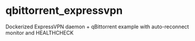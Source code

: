 # qbittorrent_expressvpn
Dockerized ExpressVPN daemon + qBittorrent example with auto-reconnect monitor and HEALTHCHECK
